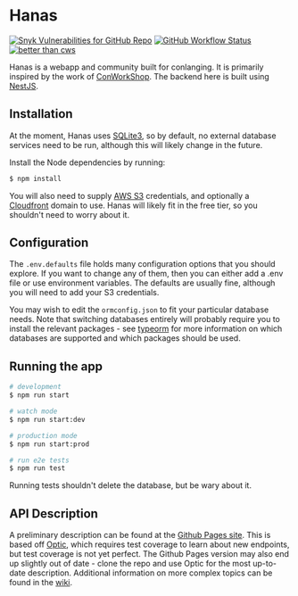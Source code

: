 # Hanas

[![Snyk Vulnerabilities for GitHub Repo](https://img.shields.io/snyk/vulnerabilities/github/auctumnus/hanas-server?style=flat-square)](https://snyk.io)
[![GitHub Workflow Status](https://img.shields.io/github/workflow/status/auctumnus/hanas-server/Node.js%20CI?style=flat-square)](https://github.com/auctumnus/hanas-server/actions?query=workflow%3A"Node.js+CI")
[![better than cws](https://img.shields.io/badge/better%20than-cws-blue?style=flat-square)](https://www.youtube.com/watch?v=xmkifWcTXiI)

Hanas is a webapp and community built for conlanging. It is primarily inspired by the work of [ConWorkShop](https://conworkshop.com). The backend here is built using [NestJS](https://nestjs.com).

## Installation

At the moment, Hanas uses [SQLite3](https://sqlite.org/index.html), so by default, no external database services need to be run, although this will likely change in the future.

Install the Node dependencies by running:

```bash
$ npm install
```

You will also need to supply [AWS S3](https://aws.amazon.com/s3/) credentials, and optionally a [Cloudfront](https://aws.amazon.com/cloudfront/) domain to use. Hanas will likely fit in the free tier, so you shouldn't need to worry about it.

## Configuration

The `.env.defaults` file holds many configuration options that you should explore. If you want to change any of them, then you can either add a .env file or use environment variables. The defaults are usually fine, although you will need to add your S3 credentials.

You may wish to edit the `ormconfig.json` to fit your particular database needs. Note that switching databases entirely will probably require you to install the relevant packages - see [typeorm](https://github.com/typeorm/typeorm) for more information on which databases are supported and which packages should be used.

## Running the app

```bash
# development
$ npm run start

# watch mode
$ npm run start:dev

# production mode
$ npm run start:prod

# run e2e tests
$ npm run test
```

Running tests shouldn't delete the database, but be wary about it.

## API Description

A preliminary description can be found at the [Github Pages site](https://auctumnus.github.io/hanas-server/index.html). This is based off [Optic](https://useoptic.com/), which requires test coverage to learn about new endpoints, but test coverage is not yet perfect. The Github Pages version may also end up slightly out of date - clone the repo and use Optic for the most up-to-date description. Additional information on more complex topics can be found in the [wiki](https://github.com/auctumnus/hanas-server/wiki).
